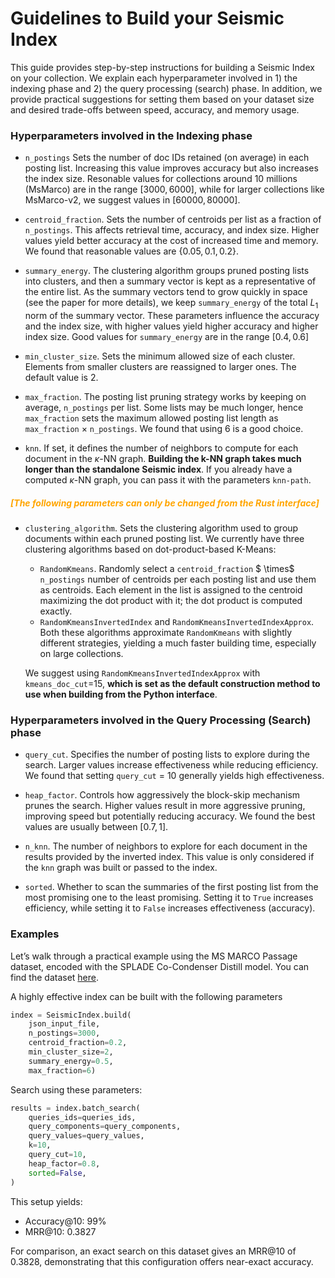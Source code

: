# Guidelines to Build your Seismic Index
This guide provides step-by-step instructions for building a Seismic Index on your collection. We explain each hyperparameter involved in 1) the indexing phase and 2) the query processing (search) phase. In addition, we provide practical suggestions for setting them based on your dataset size and desired trade-offs between speed, accuracy, and memory usage.

### Hyperparameters involved in the Indexing phase

- `n_postings` Sets the number of doc IDs retained (on average) in each posting list. Increasing this value improves accuracy but also increases the index size. Resonable values for collections around $10$ millions (MsMarco) are in the range $[3000, 6000]$, while for larger collections like MsMarco-v2, we suggest values in $[60000, 80000]$.

- `centroid_fraction`. Sets the number of centroids per list as a fraction of `n_postings`. This affects retrieval time, accuracy, and index size. Higher values yield better accuracy at the cost of increased time and memory. We found that reasonable values are $\{0.05, 0.1, 0.2\}$. 

- `summary_energy`. The clustering algorithm groups pruned posting lists into clusters, and then a summary vector is kept as a representative of the entire list. As the summary vectors tend to grow quickly in space (see the paper for more details), we keep `summary_energy` of the total $L_1$ norm of the summary vector. These parameters influence the accuracy and the index size, with higher values yield higher accuracy and higher index size. Good values for `summary_energy` are in the range $[0.4, 0.6]$

- `min_cluster_size`. Sets the minimum allowed size of each cluster. Elements from smaller clusters are reassigned to larger ones. The default value is $2$. 

- `max_fraction`. The posting list pruning strategy works by keeping on average, `n_postings` per list. Some lists may be much longer, hence `max_fraction` 
 sets the maximum allowed posting list length as `max_fraction` $\times$ `n_postings`. We found that using $6$ is a good choice.

 - `knn`. If set, it defines the number of neighbors to compute for each document in the $\kappa$-NN graph. __Building the k-NN graph takes much longer than the standalone Seismic index__. If you already have a computed $\kappa$-NN graph, you can pass it with the parameters `knn-path`.

##### <span style="color:orange">[The following parameters can only be changed from the Rust interface]</span>

- `clustering_algorithm`. Sets the clustering algorithm used to group documents within each pruned posting list. We currently have three clustering algorithms based on dot-product-based K-Means:
    - `RandomKmeans`. Randomly select a `centroid_fraction` $ \times$ `n_postings` number of  centroids per each posting list and use them as centroids. Each element in the list is assigned to the centroid maximizing the dot product with it; the dot product is computed exactly.
    - `RandomKmeansInvertedIndex` and `RandomKmeansInvertedIndexApprox`. Both these algorithms approximate `RandomKmeans` with slightly different strategies, yielding a much faster building time, especially on large collections. 

    We suggest using `RandomKmeansInvertedIndexApprox` with `kmeans_doc_cut`=15, __which is set as the default construction method to use when building from the Python interface__.

### Hyperparameters involved in the Query Processing (Search) phase

- `query_cut`. Specifies the number of posting lists to explore during the search. Larger values increase effectiveness while reducing efficiency. We found that setting `query_cut` = $10$ generally yields high effectiveness.

- `heap_factor`. Controls how aggressively the block-skip mechanism prunes the search. Higher values result in more aggressive pruning, improving speed but potentially reducing accuracy. We found the best values are usually between $[0.7, 1]$.

- `n_knn`. The number of neighbors to explore for each document in the results provided by the inverted index. This value is only considered if the `knn` graph was built or passed to the index. 

- `sorted`. Whether to scan the summaries of the first posting list from the most promising one to the least promising. Setting it to `True` increases efficiency, while setting it to `False` increases effectiveness (accuracy). 

### Examples

Let’s walk through a practical example using the MS MARCO Passage dataset, encoded with the SPLADE Co-Condenser Distill model. You can find the dataset [here](https://huggingface.co/datasets/tuskanny/seismic-msmarco-splade).

A highly effective index can be built with the following parameters

```python 
index = SeismicIndex.build(
    json_input_file,
    n_postings=3000,
    centroid_fraction=0.2,
    min_cluster_size=2,
    summary_energy=0.5, 
    max_fraction=6)
```
Search using these parameters:

```python
results = index.batch_search(
    queries_ids=queries_ids,
    query_components=query_components,
    query_values=query_values,
    k=10,
    query_cut=10,
    heap_factor=0.8,
    sorted=False,
)
```

This setup yields:
- Accuracy@10: $99$%
- MRR@10: $0.3827$

For comparison, an exact search on this dataset gives an MRR@10 of $0.3828$, demonstrating that this configuration offers near-exact accuracy.
